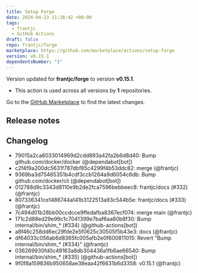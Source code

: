 ```yaml
---
title: Setup Forge
date: 2024-04-23 11:28:42 +00:00
tags:
  - frantjc
  - GitHub Actions
draft: false
repo: frantjc/forge
marketplace: https://github.com/marketplace/actions/setup-forge
version: v0.15.1
dependentsNumber: "1"
---
```



Version updated for **frantjc/forge** to version **v0.15.1**.
- This action is used across all versions by **1** repositories.

Go to the [GitHub Marketplace](https://github.com/marketplace/actions/setup-forge) to find the latest changes.

## Release notes

## Changelog
* 79015a2ca8033014969d2cdd893a42fa2b6d8d40: Bump github.com/docker/docker (@dependabot[bot])
* c2f4f9a200dc5631f787dbf85c4299f4b53ddc82: merge (@frantjc)
* 9369ba3d75465351b4cdf3ccb1264a9d6054c6db: Bump github.com/docker/cli (@dependabot[bot])
* 012788d9c3343d8110e9b2de2fca7596bebbeec8: frantjc/docs (#332) (@frantjc)
* 807336341ce1486744a141b3122513a93c544b5e: frantjc/docs (#333) (@frantjc)
* 7c494d01b28bb00ccdcce9ffedafba8367ecf074: merge main (@frantjc)
* 171c2d88ed29e99c1c7041399e7baf6aa80b8f30: Bump internal/bin/shim_* (#334) (@github-actions[bot])
* a8f46c258dd6ec29fde2e5f0625c30505f5b43e3: docs (@frantjc)
* df64033c056ab6d8365fc005afb2e0f600811015: Revert "Bump internal/bin/shim_* (#334)" (@frantjc)
* 036269930fd0c49163a8db304436a1fb6ae66540: Bump internal/bin/shim_* (#335) (@github-actions[bot])
* 9f0f8a159836b950658ae38eaa42f6631b6d3358: v0.15.1 (@frantjc)


